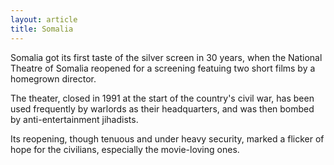 ```yaml
---
layout: article
title: Somalia
---
```

Somalia got its first taste of the silver screen in 30 years, when the National Theatre of Somalia reopened for a screening featuing two short films by a homegrown director.

The theater, closed in 1991 at the start of the country's civil war, has been used frequently by warlords as their headquarters, and was then bombed by anti-entertainment jihadists.

Its reopening, though tenuous and under heavy security, marked a flicker of hope for the civilians, especially the movie-loving ones.